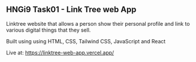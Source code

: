 ## HNGi9 Task01 - Link Tree web App

Linktree website that allows a person show their personal profile and link to various digital things that they sell.

Built using using HTML, CSS, Tailwind CSS, JavaScript and React

Live at:
https://linktree-web-app.vercel.app/
